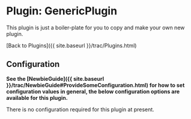 # Plugin:  GenericPlugin

This plugin is just a boiler-plate for you to copy and make your own new plugin.

[Back to Plugins]({{ site.baseurl }}/trac/Plugins.html)

## Configuration

**See the [NewbieGuide]({{ site.baseurl }}/trac/NewbieGuide#ProvideSomeConfiguration.html) for how to set configuration values in general, the below configuration options are available for this plugin.**

There is no configuration required for this plugin at present.
